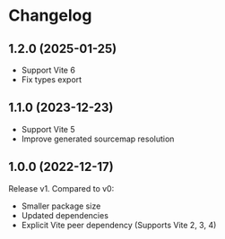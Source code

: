 # Changelog

## 1.2.0 (2025-01-25)

- Support Vite 6
- Fix types export

## 1.1.0 (2023-12-23)

- Support Vite 5
- Improve generated sourcemap resolution

## 1.0.0 (2022-12-17)

Release v1. Compared to v0:

- Smaller package size
- Updated dependencies
- Explicit Vite peer dependency (Supports Vite 2, 3, 4)
